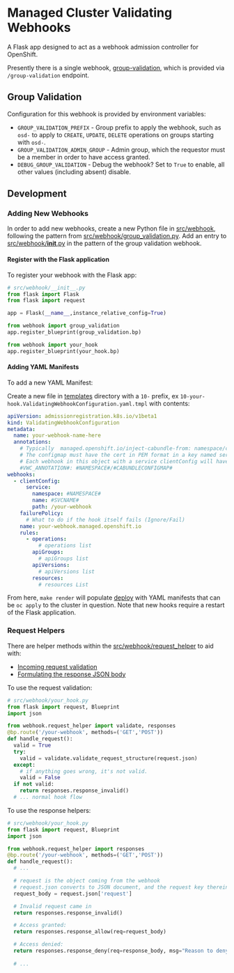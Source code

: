 # Managed Cluster Validating Webhooks

A Flask app designed to act as a webhook admission controller for OpenShift.

Presently there is a single webhook, [group-validation](#group_validation), which is provided via `/group-validation` endpoint.

## Group Validation

Configuration for this webhook is provided by environment variables:

* `GROUP_VALIDATION_PREFIX` - Group prefix to apply the webhook, such as `osd-` to apply to `CREATE`, `UPDATE`, `DELETE` operations on groups starting with `osd-`.
* `GROUP_VALIDATION_ADMIN_GROUP` - Admin group, which the requestor must be a member in order to have access granted.
* `DEBUG_GROUP_VALIDATION` - Debug the webhook? Set to `True` to enable, all other values (including absent) disable.

## Development

### Adding New Webhooks

In order to add new webhooks, create a new Python file in [src/webhook](src/webhook), following the pattern from [src/webhook/group_validation.py](src/webhook/group_validation.py). Add an entry to [src/webhook/__init__.py](src/webhook/__init__.py) in the pattern of the group validation webhook.

#### Register with the Flask application

To register your webhook with the Flask app:

```python
# src/webhook/__init__.py
from flask import Flask
from flask import request

app = Flask(__name__,instance_relative_config=True)

from webhook import group_validation
app.register_blueprint(group_validation.bp)

from webhook import your_hook
app.register_blueprint(your_hook.bp)
```

#### Adding YAML Manifests

To add a new YAML Manifest:

Create a new file in [templates](/templates) directory with a `10-` prefix, ex `10-your-hook.ValidatingWebhookConfiguration.yaml.tmpl` with contents:

```yaml
apiVersion: admissionregistration.k8s.io/v1beta1
kind: ValidatingWebhookConfiguration
metadata: 
  name: your-webhook-name-here
  annotations:
    # Typically  managed.openshift.io/inject-cabundle-from: namespace/configmap
    # The configmap must have the cert in PEM format in a key named service-ca.crt.
    # Each webhook in this object with a service clientConfig will have the bundle injected.
    #VWC_ANNOTATION#: #NAMESPACE#/#CABUNDLECONFIGMAP#
webhooks:
  - clientConfig:
      service:
        namespace: #NAMESPACE#
        name: #SVCNAME#
        path: /your-webhook
    failurePolicy:
      # What to do if the hook itself fails (Ignore/Fail)
    name: your-webhook.managed.openshift.io
    rules:
      - operations:
          # operations list
        apiGroups:
          # apiGroups list
        apiVersions:
          # apiVersions list
        resources:
          # resources List
```

From here, `make render` will populate [deploy](/deploy) with YAML manifests that can be `oc apply` to the cluster in question. Note that new hooks require a restart of the Flask application.

### Request Helpers

There are helper methods within the [src/webhook/request_helper](src/webhook/request_helper) to aid with:

* [Incoming request validation](src/webhook/request_helper/validate.py)
* [Formulating the response JSON body](src/webhook/request_helper/responses.py)

To use the request validation:

```python
# src/webhook/your_hook.py
from flask import request, Blueprint
import json

from webhook.request_helper import validate, responses
@bp.route('/your-webhook', methods=('GET','POST'))
def handle_request():
  valid = True
  try:
    valid = validate.validate_request_structure(request.json)
  except:
    # if anything goes wrong, it's not valid.
    valid = False
  if not valid:
    return responses.response_invalid()
  # ... normal hook flow
```

To use the response helpers:

```python
# src/webhook/your_hook.py
from flask import request, Blueprint
import json

from webhook.request_helper import responses
@bp.route('/your-webhook', methods=('GET','POST'))
def handle_request():
  # ...

  # request is the object coming from the webhook
  # request.json converts to JSON document, and the request key therein has the interesting data
  request_body = request.json['request']

  # Invalid request came in
  return responses.response_invalid()

  # Access granted:
  return responses.response_allow(req=request_body)

  # Access denied:
  return responses.response_deny(req=response_body, msg="Reason to deny")
  
  # ...
```
